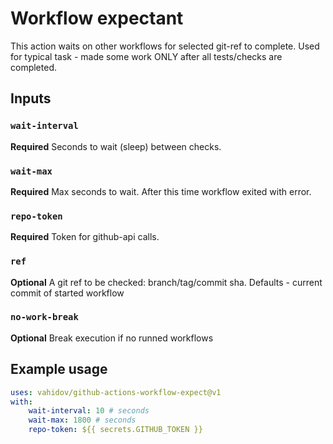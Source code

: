 # Workflow expectant

This action waits on other workflows for selected git-ref to complete. Used for typical task - made some work ONLY after all tests/checks are completed.

## Inputs

### `wait-interval`

**Required** Seconds to wait (sleep) between checks.

### `wait-max`

**Required** Max seconds to wait. After this time workflow exited with error.

### `repo-token`

**Required** Token for github-api calls.

### `ref`

**Optional** A git ref to be checked: branch/tag/commit sha. Defaults - current commit of started workflow


### `no-work-break`

**Optional** Break execution if no runned workflows


## Example usage
```yaml
uses: vahidov/github-actions-workflow-expect@v1
with:
    wait-interval: 10 # seconds
    wait-max: 1800 # seconds
    repo-token: ${{ secrets.GITHUB_TOKEN }}
```